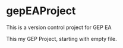 # gepEAProject
This is a version control project for GEP EA

This my GEP Project, starting with empty file.
